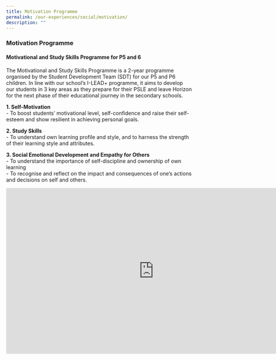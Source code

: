 ```yaml
---
title: Motivation Programme
permalink: /our-experiences/social/motivation/
description: ""
---
```


### **Motivation Programme**
#### **Motivational and Study Skills Programme for P5 and 6**
The Motivational and Study Skills Programme is a 2-year programme organised by the Student Development Team (SDT) for our P5 and P6 children. In line with our school’s I-LEAD+ programme, it aims to develop our students in 3 key areas&nbsp;as they prepare for their PSLE and leave Horizon for the next phase of their educational journey in the secondary schools.

**1. Self-Motivation**<br>
\- To boost students’ motivational level, self-confidence and raise their self-esteem and show resilient in achieving personal goals.

**2. Study Skills**<br>
\- To understand own learning profile and style, and to harness the strength of their learning style and attributes.

**3. Social Emotional Development and Empathy for Others**<br>
\- To understand the importance of self-discipline and ownership of own learning<br>
\- To recognise and reflect on the impact and consequences of one’s actions and decisions on self and others.

<iframe allowfullscreen="true" height="450" width="800" frameborder="0" src="https://docs.google.com/presentation/d/e/2PACX-1vR1QA0sH8BlaD1LN_58Bp8X4FXYj7RuLppJm5ZwWI6UEPVp0a27WIbm9sexTWtEULBi-6V3BQLdbalA/embed?start=false&amp;loop=false&amp;delayms=3000"></iframe>